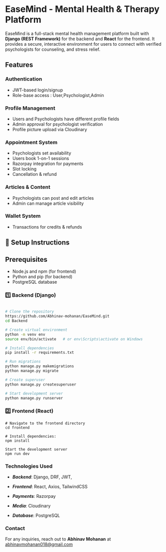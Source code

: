 # EaseMind - Mental Health & Therapy Platform
EaseMind is a full-stack mental health management platform built with **Django (REST Framework)** 
for the backend and **React** for the frontend. It provides a secure, interactive environment for users to connect with verified psychologists for counseling, and stress relief.

## Features

### Authentication
- JWT-based login/signup
- Role-base access : User,Psychologist,Admin

### Profile Management
- Users and Psychologists have different profile fields
- Admin approval for psychologist verification
- Profile picture upload via Cloudinary

### Appointment System
- Psychologists set availability
- Users book 1-on-1 sessions
- Razorpay integration for payments
- Slot locking 
- Cancellation & refund

### Articles & Content
- Psychologists can post and edit articles
- Admin can manage article visibility

### Wallet System
- Transactions for credits & refunds


## 🔧 Setup Instructions

## Prerequisites
- Node.js and npm (for frontend)
- Python and pip (for backend)
- PostgreSQL database

### 1️⃣ Backend (Django)

```bash

# Clone the repository
https://github.com/Abhinav-mohanan/EaseMind.git
cd Backend

# Create virtual environment
python -m venv env
source env/bin/activate   # or env\Scripts\activate on Windows

# Install dependencies
pip install -r requirements.txt

# Run migrations
python manage.py makemigrations
python manage.py migrate

# Create superuser
python manage.py createsuperuser

# Start development server
python manage.py runserver
```

### 2️⃣ Frontend (React)

```
# Navigate to the frontend directory
cd frontend

# Install dependencies:
npm install

Start the development server
npm run dev
```

### Technologies Used

- ***Backend***: Django, DRF, JWT,

- ***Frontend***: React, Axios, TailwindCSS

- ***Payments***: Razorpay

- ***Media***: Cloudinary

- ***Database***: PostgreSQL

### Contact 
For any inquiries, reach out to **Abhinav Mohanan** at abhinavmohanan018@gmail.com
